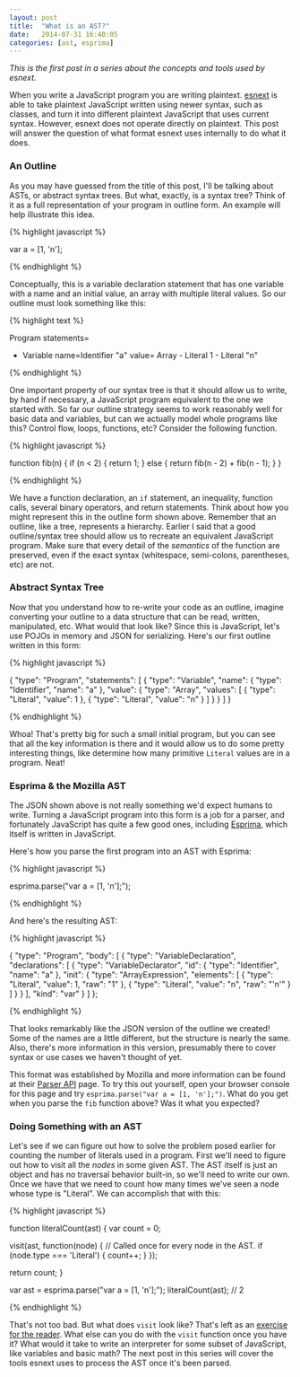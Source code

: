 ```yaml
---
layout: post
title:  "What is an AST?"
date:   2014-07-31 16:40:05
categories: [ast, esprima]
---
```


*This is the first post in a series about the concepts and tools used by esnext.*

When you write a JavaScript program you are writing plaintext. [esnext][esnext] is able to take plaintext JavaScript written using newer syntax, such as classes, and turn it into different plaintext JavaScript that uses current syntax. However, esnext does not operate directly on plaintext. This post will answer the question of what format esnext uses internally to do what it does.

### An Outline

As you may have guessed from the title of this post, I'll be talking about ASTs, or abstract syntax trees. But what, exactly, is a syntax tree? Think of it as a full representation of your program in outline form. An example will help illustrate this idea.

{% highlight javascript %}

var a = [1, 'n'];

{% endhighlight %}

Conceptually, this is a variable declaration statement that has one variable with a name and an initial value, an array with multiple literal values. So our outline must look something like this:

{% highlight text %}

Program
  statements=
  - Variable
      name=Identifier "a"
      value=
        Array
        - Literal 1
        - Literal "n"

{% endhighlight %}

One important property of our syntax tree is that it should allow us to write, by hand if necessary, a JavaScript program equivalent to the one we started with. So far our outline strategy seems to work reasonably well for basic data and variables, but can we actually model whole programs like this? Control flow, loops, functions, etc? Consider the following function.

{% highlight javascript %}

function fib(n) {
  if (n < 2) {
    return 1;
  } else {
    return fib(n - 2) + fib(n - 1);
  }
}

{% endhighlight %}

We have a function declaration, an `if` statement, an inequality, function calls, several binary operators, and return statements. Think about how you might represent this in the outline form shown above. Remember that an outline, like a tree, represents a hierarchy. Earlier I said that a good outline/syntax tree should allow us to recreate an equivalent JavaScript program. Make sure that every detail of the *semantics* of the function are preserved, even if the exact syntax (whitespace, semi-colons, parentheses, etc) are not.

### Abstract Syntax Tree

Now that you understand how to re-write your code as an outline, imagine converting your outline to a data structure that can be read, written, manipulated, etc. What would that look like? Since this is JavaScript, let's use POJOs in memory and JSON for serializing. Here's our first outline written in this form:

{% highlight javascript %}

{
  "type": "Program",
  "statements": [
    {
      "type": "Variable",
      "name": {
        "type": "Identifier",
        "name": "a"
      },
      "value": {
        "type": "Array",
        "values": [
          {
            "type": "Literal",
            "value": 1
          },
          {
            "type": "Literal",
            "value": "n"
          }
        ]
      }
    }
  ]
}

{% endhighlight %}

Whoa! That's pretty big for such a small initial program, but you can see that all the key information is there and it would allow us to do some pretty interesting things, like determine how many primitive `Literal` values are in a program. Neat!

### Esprima & the Mozilla AST

The JSON shown above is not really something we'd expect humans to write. Turning a JavaScript program into this form is a job for a parser, and fortunately JavaScript has quite a few good ones, including [Esprima][esprima], which itself is written in JavaScript.

Here's how you parse the first program into an AST with Esprima:

{% highlight javascript %}

esprima.parse("var a = [1, 'n'];");

{% endhighlight %}

And here's the resulting AST:

{% highlight javascript %}

{
  "type": "Program",
  "body": [
    {
      "type": "VariableDeclaration",
      "declarations": [
        {
          "type": "VariableDeclarator",
          "id": {
            "type": "Identifier",
            "name": "a"
          },
          "init": {
            "type": "ArrayExpression",
            "elements": [
              {
                "type": "Literal",
                "value": 1,
                "raw": "1"
              },
              {
                "type": "Literal",
                "value": "n",
                "raw": "'n'"
              }
            ]
          }
        }
      ],
      "kind": "var"
    }
  ]
};

{% endhighlight %}

That looks remarkably like the JSON version of the outline we created! Some of the names are a little different, but the structure is nearly the same. Also, there's more information in this version, presumably there to cover syntax or use cases we haven't thought of yet.

This format was established by Mozilla and more information can be found at their [Parser API][parser-api] page. To try this out yourself, open your browser console for this page and try `esprima.parse("var a = [1, 'n'];")`. What do you get when you parse the `fib` function above? Was it what you expected?

### Doing Something with an AST

Let's see if we can figure out how to solve the problem posed earlier for counting the number of literals used in a program. First we'll need to figure out how to visit all the *nodes* in some given AST. The AST itself is just an object and has no traversal behavior built-in, so we'll need to write our own. Once we have that we need to count how many times we've seen a node whose type is "Literal". We can accomplish that with this:

{% highlight javascript %}

function literalCount(ast) {
  var count = 0;

  visit(ast, function(node) {
    // Called once for every node in the AST.
    if (node.type === 'Literal') {
      count++;
    }
  });

  return count;
}

var ast = esprima.parse("var a = [1, 'n'];");
literalCount(ast); // 2

{% endhighlight %}

That's not too bad. But what does `visit` look like? That's left as an [exercise for the reader][visit-exercise]. What else can you do with the `visit` function once you have it? What would it take to write an interpreter for some subset of JavaScript, like variables and basic math? The next post in this series will cover the tools esnext uses to process the AST once it's been parsed.

[esnext]: https://github.com/esnext/esnext
[esprima]: https://github.com/ariya/esprima.git
[parser-api]: https://developer.mozilla.org/en-US/docs/Mozilla/Projects/SpiderMonkey/Parser_API
[visit-exercise]: http://jsbin.com/yimapo/1/edit?js,output

<script type="text/javascript" defer src="/js/esprima.js"></script>
